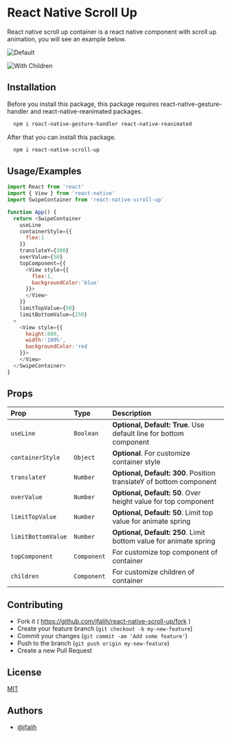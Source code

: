 
# React Native Scroll Up

React native scroll up container is a react native component with scroll up animation, you will see an example below.

![Default](https://media.giphy.com/media/etEWUFiDDMPV1eqA1s/giphy.gif)

![With Children](https://media.giphy.com/media/etEWUFiDDMPV1eqA1s/giphy.gif)


## Installation

Before you install this package, this package requires react-native-gesture-handler and react-native-reanimated packages.

```bash
  npm i react-native-gesture-handler react-native-reanimated
```
After that you can install this package.

```bash
  npm i react-native-scroll-up
```
## Usage/Examples

```javascript
import React from 'react'
import { View } from 'react-native'
import SwipeContainer from 'react-native-scroll-up'

function App() {
  return <SwipeContainer 
    useLine
    containerStyle={{
      flex:1
    }}
    translateY={300}
    overValue={50}
    topComponent={{
      <View style={{
        flex:1,
        backgroundColor:'blue'
      }}>
      </View>
    }}
    limitTopValue={50}
    limitBottomValue={250}
  >
    <View style={{
      height:800,
      width:'100%',
      backgroundColor:'red
    }}>
    </View>
  </SwipeContainer>
}
```


## Props

| Prop | Type     | Description                |
| :-------- | :------- | :------------------------- |
| `useLine` | `Boolean` | **Optional, Default: True**. Use default line for bottom component  |
| `containerStyle` | `Object` | **Optional**. For customize container style  |
| `translateY` | `Number` | **Optional, Default: 300**. Position translateY of bottom component  |
| `overValue` | `Number` | **Optional, Default: 50**. Over height value for top component  |
| `limitTopValue` | `Number` | **Optional, Default: 50**. Limit top value for animate spring |
| `limitBottomValue` | `Number` | **Optional,  Default: 250**. Limit bottom value for animate spring |
| `topComponent` | `Component` | For customize top component of container  |
| `children` | `Component` | For customize children of container  |

## Contributing
- Fork it ( https://github.com/jfalih/react-native-scroll-up/fork )
- Create your feature branch (`git checkout -b my-new-feature`)
- Commit your changes (`git commit -am 'Add some feature'`)
- Push to the branch (`git push origin my-new-feature`)
- Create a new Pull Request


## License

[MIT](https://choosealicense.com/licenses/mit/)


## Authors

- [@jfalih](https://www.github.com/jfalih)


